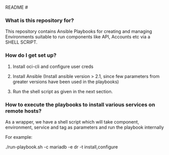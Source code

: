 README #

### What is this repository for? ###

This repository contains Ansible Playbooks for creating and managing Environments suitable to run components like API, Accounts etc via a SHELL SCRIPT.

### How do I get set up? ###
1. Install oci-cli and configure user creds

2. Install Ansible (Install ansible version > 2.1, since few parameters from greater versions have been used in the playbooks)

3. Run the shell script as given in the next section.


### How to execute the playbooks to install various services on remote hosts? ###

As a wrapper, we have a shell script which will take component, environment, service and tag as parameters and run the playbook internally

For example:

./run-playbook.sh -c mariadb -e dr -t install,configure


